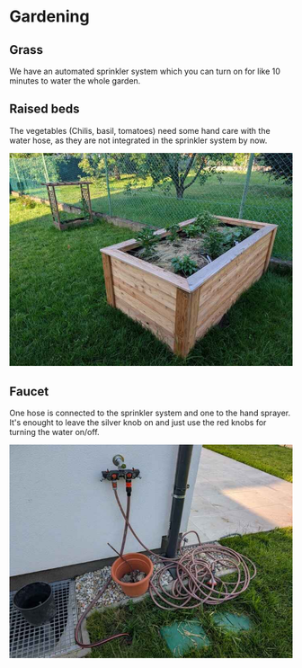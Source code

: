 # Gardening

## Grass
We have an automated sprinkler system which you can turn on for like 10 minutes to water the whole garden.

## Raised beds
The vegetables (Chilis, basil, tomatoes) need some hand care with the water hose, as they are not integrated in the sprinkler system by now.

![alt text](assets/raised_beds.jpg)

## Faucet

One hose is connected to the sprinkler system and one to the hand sprayer.  
It's enought to leave the silver knob on and just use the red knobs for turning the water on/off.

![drawing](assets/water_faucet_and_hose.jpg)